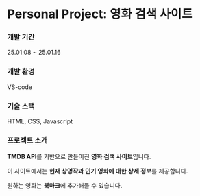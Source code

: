 # Personal Project: 영화 검색 사이트
### 개발 기간
25.01.08 ~ 25.01.16

### 개발 환경
VS-code

### 기술 스택
HTML, CSS, Javascript

### 프로젝트 소개
**TMDB API**를 기반으로 만들어진 **영화 검색 사이트**입니다.

이 사이트에서는 **현재 상영작과 인기 영화에 대한 상세 정보**를 제공합니다.

원하는 영화는 **북마크**에 추가해둘 수 있습니다.
